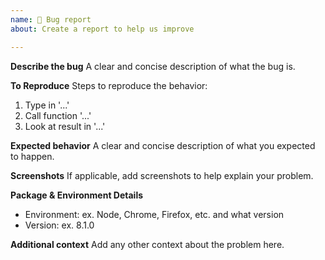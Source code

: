 ```yaml
---
name: 🐛 Bug report
about: Create a report to help us improve

---
```


**Describe the bug**
A clear and concise description of what the bug is.

**To Reproduce**
Steps to reproduce the behavior:
1. Type in '...'
2. Call function '...'
3. Look at result in '...'

**Expected behavior**
A clear and concise description of what you expected to happen.

**Screenshots**
If applicable, add screenshots to help explain your problem.


**Package & Environment Details**
 - Environment: ex. Node, Chrome, Firefox, etc. and what version
 - Version: ex. 8.1.0

**Additional context**
Add any other context about the problem here.
